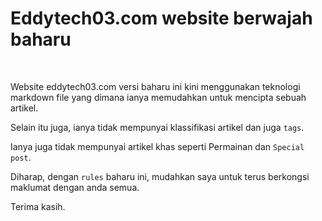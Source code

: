 Eddytech03.com website berwajah baharu
======================================

<br />

Website eddytech03.com versi baharu ini kini menggunakan teknologi markdown file yang dimana ianya memudahkan untuk mencipta sebuah artikel.   

Selain itu juga, ianya tidak mempunyai klassifikasi artikel dan juga `tags`.   

Ianya juga tidak mempunyai artikel khas seperti Permainan dan `Special post`.   

Diharap, dengan `rules` baharu ini, mudahkan saya untuk terus berkongsi maklumat dengan anda semua.

Terima kasih.